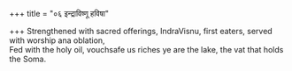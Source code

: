 +++
title = "०६ इन्द्राविष्णू हविषा"

+++
Strengthened with sacred offerings, IndraVisnu, first eaters, served with worship ana oblation,  
     Fed with the holy oil, vouchsafe us riches ye are the lake, the vat that holds the Soma.